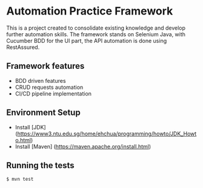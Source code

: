 # Automation Practice Framework

This is a project created to consolidate existing knowledge and develop further automation skills. The framework stands
on Selenium Java, with Cucumber BDD for the UI part, the API automation is done using RestAssured.

## Framework features

- BDD driven features
- CRUD requests automation
- CI/CD pipeline implementation

## Environment Setup

- Install [JDK] (https://www3.ntu.edu.sg/home/ehchua/programming/howto/JDK_Howto.html)
- Install [Maven] (https://maven.apache.org/install.html)

## Running the tests

```
$ mvn test
```


